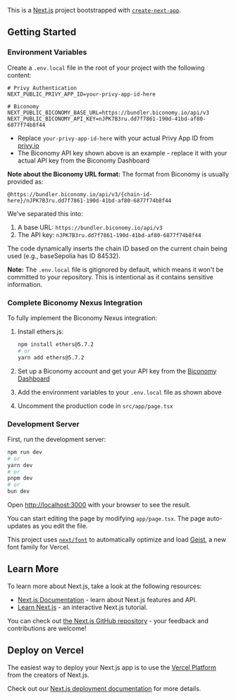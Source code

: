 This is a [Next.js](https://nextjs.org) project bootstrapped with [`create-next-app`](https://nextjs.org/docs/app/api-reference/cli/create-next-app).

## Getting Started

### Environment Variables

Create a `.env.local` file in the root of your project with the following content:

```
# Privy Authentication
NEXT_PUBLIC_PRIVY_APP_ID=your-privy-app-id-here

# Biconomy
NEXT_PUBLIC_BICONOMY_BASE_URL=https://bundler.biconomy.io/api/v3
NEXT_PUBLIC_BICONOMY_API_KEY=nJPK7B3ru.dd7f7861-190d-41bd-af80-6877f74b8f44
```

- Replace `your-privy-app-id-here` with your actual Privy App ID from [privy.io](https://privy.io)
- The Biconomy API key shown above is an example - replace it with your actual API key from the Biconomy Dashboard

**Note about the Biconomy URL format:**
The format from Biconomy is usually provided as:
```
@https://bundler.biconomy.io/api/v3/{chain-id-here}/nJPK7B3ru.dd7f7861-190d-41bd-af80-6877f74b8f44
```

We've separated this into:
1. A base URL: `https://bundler.biconomy.io/api/v3`
2. The API key: `nJPK7B3ru.dd7f7861-190d-41bd-af80-6877f74b8f44`

The code dynamically inserts the chain ID based on the current chain being used (e.g., baseSepolia has ID 84532).

**Note:** The `.env.local` file is gitignored by default, which means it won't be committed to your repository. This is intentional as it contains sensitive information.

### Complete Biconomy Nexus Integration

To fully implement the Biconomy Nexus integration:

1. Install ethers.js:
   ```bash
   npm install ethers@5.7.2
   # or
   yarn add ethers@5.7.2
   ```

2. Set up a Biconomy account and get your API key from the [Biconomy Dashboard](https://dashboard.biconomy.io)

3. Add the environment variables to your `.env.local` file as shown above

4. Uncomment the production code in `src/app/page.tsx`

### Development Server

First, run the development server:

```bash
npm run dev
# or
yarn dev
# or
pnpm dev
# or
bun dev
```

Open [http://localhost:3000](http://localhost:3000) with your browser to see the result.

You can start editing the page by modifying `app/page.tsx`. The page auto-updates as you edit the file.

This project uses [`next/font`](https://nextjs.org/docs/app/building-your-application/optimizing/fonts) to automatically optimize and load [Geist](https://vercel.com/font), a new font family for Vercel.

## Learn More

To learn more about Next.js, take a look at the following resources:

- [Next.js Documentation](https://nextjs.org/docs) - learn about Next.js features and API.
- [Learn Next.js](https://nextjs.org/learn) - an interactive Next.js tutorial.

You can check out [the Next.js GitHub repository](https://github.com/vercel/next.js) - your feedback and contributions are welcome!

## Deploy on Vercel

The easiest way to deploy your Next.js app is to use the [Vercel Platform](https://vercel.com/new?utm_medium=default-template&filter=next.js&utm_source=create-next-app&utm_campaign=create-next-app-readme) from the creators of Next.js.

Check out our [Next.js deployment documentation](https://nextjs.org/docs/app/building-your-application/deploying) for more details.